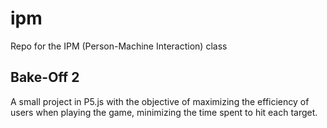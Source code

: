 # ipm

Repo for the IPM (Person-Machine Interaction) class

## Bake-Off 2
A small project in P5.js with the objective of maximizing the efficiency of users when playing the game, minimizing the time spent to hit each target.
